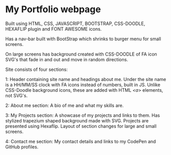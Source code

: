 # My Portfolio webpage

Built using HTML, CSS, JAVASCRIPT, BOOTSTRAP, CSS-DOODLE, HEXAFLIP plugin and FONT AWESOME icons.

Has a nav-bar built with BootStrap which shrinks to burger menu for small screens.

On large screens has background created with CSS-DOODLE of FA icon SVG's that fade in and out and move in random directions.

Site consists of four sections:

1: Header containing site name and headings about me. Under the site name is a HH/MM/SS clock with FA icons instead of numbers, built in JS. Unlike CSS-Doodle background icons, these are added with HTML *<a*> elements, not SVG's. 

2: About me section: A bio of me and what my skills are.

3: My Projects section: A showcase of my projects and links to them. Has stylized trapezium shaped background made with SVG. Projects are presented using Hexaflip. Layout of section changes for large and small screens.

4: Contact me section: My contact details and links to my CodePen and GitHub profiles. 
